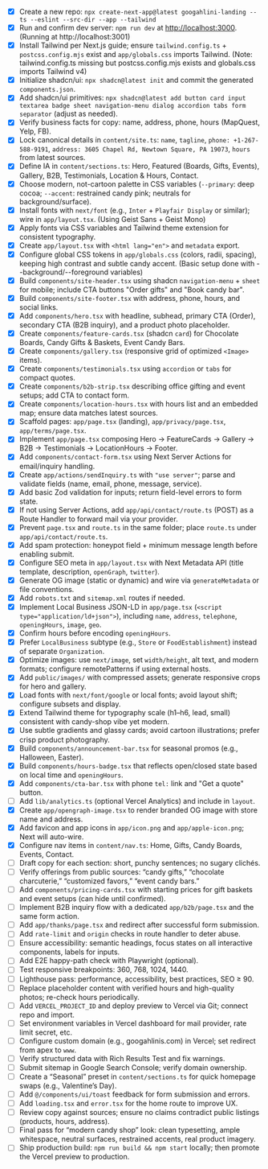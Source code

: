 - [x] Create a new repo: `npx create-next-app@latest googahlini-landing --ts --eslint --src-dir --app --tailwind` 
- [x] Run and confirm dev server: `npm run dev` at [http://localhost:3000](http://localhost:3000). (Running at http://localhost:3001) 
- [x] Install Tailwind per Next.js guide; ensure `tailwind.config.ts` + `postcss.config.mjs` exist and `app/globals.css` imports Tailwind. (Note: tailwind.config.ts missing but postcss.config.mjs exists and globals.css imports Tailwind v4) 
- [x] Initialize shadcn/ui: `npx shadcn@latest init` and commit the generated `components.json`. 
- [x] Add shadcn/ui primitives: `npx shadcn@latest add button card input textarea badge sheet navigation-menu dialog accordion tabs form separator` (adjust as needed). 
- [x] Verify business facts for copy: name, address, phone, hours (MapQuest, Yelp, FB). 
- [x] Lock canonical details in `content/site.ts`: `name`, `tagline`, `phone: +1-267-588-9191`, `address: 3605 Chapel Rd, Newtown Square, PA 19073`, `hours` from latest sources. 
- [x] Define IA in `content/sections.ts`: Hero, Featured (Boards, Gifts, Events), Gallery, B2B, Testimonials, Location & Hours, Contact.
- [x] Choose modern, not-cartoon palette in CSS variables (`--primary`: deep cocoa; `--accent`: restrained candy pink; neutrals for background/surface).
- [x] Install fonts with `next/font` (e.g., `Inter` + `Playfair Display` or similar); wire in `app/layout.tsx`. (Using Geist Sans + Geist Mono) 
- [x] Apply fonts via CSS variables and Tailwind theme extension for consistent typography. 
- [x] Create `app/layout.tsx` with `<html lang="en">` and `metadata` export. 
- [x] Configure global CSS tokens in `app/globals.css` (colors, radii, spacing), keeping high contrast and subtle candy accent. (Basic setup done with --background/--foreground variables)
- [x] Build `components/site-header.tsx` using shadcn `navigation-menu` + `sheet` for mobile; include CTA buttons "Order gifts" and "Book candy bar". 
- [x] Build `components/site-footer.tsx` with address, phone, hours, and social links.
- [x] Add `components/hero.tsx` with headline, subhead, primary CTA (Order), secondary CTA (B2B inquiry), and a product photo placeholder. 
- [x] Create `components/feature-cards.tsx` (shadcn `card`) for Chocolate Boards, Candy Gifts & Baskets, Event Candy Bars. 
- [x] Create `components/gallery.tsx` (responsive grid of optimized `<Image>` items). 
- [x] Create `components/testimonials.tsx` using `accordion` or `tabs` for compact quotes. 
- [x] Create `components/b2b-strip.tsx` describing office gifting and event setups; add CTA to contact form.
- [x] Create `components/location-hours.tsx` with hours list and an embedded map; ensure data matches latest sources. 
- [x] Scaffold pages: `app/page.tsx` (landing), `app/privacy/page.tsx`, `app/terms/page.tsx`.
- [x] Implement `app/page.tsx` composing Hero → FeatureCards → Gallery → B2B → Testimonials → LocationHours → Footer.
- [x] Add `components/contact-form.tsx` using Next Server Actions for email/inquiry handling. 
- [x] Create `app/actions/sendInquiry.ts` with `"use server"`; parse and validate fields (name, email, phone, message, service). 
- [x] Add basic Zod validation for inputs; return field-level errors to form state. 
- [x] If not using Server Actions, add `app/api/contact/route.ts` (POST) as a Route Handler to forward mail via your provider.
- [x] Prevent `page.tsx` and `route.ts` in the same folder; place `route.ts` under `app/api/contact/route.ts`.
- [x] Add spam protection: honeypot field + minimum message length before enabling submit.
- [x] Configure SEO meta in `app/layout.tsx` with Next Metadata API (title template, description, `openGraph`, `twitter`). 
- [x] Generate OG image (static or dynamic) and wire via `generateMetadata` or file conventions. 
- [x] Add `robots.txt` and `sitemap.xml` routes if needed.
- [x] Implement Local Business JSON-LD in `app/page.tsx` (`<script type="application/ld+json">`), including `name`, `address`, `telephone`, `openingHours`, `image`, `geo`. 
- [x] Confirm hours before encoding `openingHours`.
- [x] Prefer `LocalBusiness` subtype (e.g., `Store` or `FoodEstablishment`) instead of separate `Organization`.
- [x] Optimize images: use `next/image`, set `width/height`, alt text, and modern formats; configure remotePatterns if using external hosts. 
- [x] Add `public/images/` with compressed assets; generate responsive crops for hero and gallery.
- [x] Load fonts with `next/font/google` or local fonts; avoid layout shift; configure subsets and display. 
- [x] Extend Tailwind theme for typography scale (h1–h6, lead, small) consistent with candy-shop vibe yet modern.
- [x] Use subtle gradients and glassy cards; avoid cartoon illustrations; prefer crisp product photography.
- [x] Build `components/announcement-bar.tsx` for seasonal promos (e.g., Halloween, Easter).
- [x] Build `components/hours-badge.tsx` that reflects open/closed state based on local time and `openingHours`.
- [x] Add `components/cta-bar.tsx` with phone `tel:` link and "Get a quote" button.
- [ ] Add `lib/analytics.ts` (optional Vercel Analytics) and include in `layout`. 
- [x] Create `app/opengraph-image.tsx` to render branded OG image with store name and address. 
- [x] Add favicon and app icons in `app/icon.png` and `app/apple-icon.png`; Next will auto-wire. 
- [x] Configure nav items in `content/nav.ts`: Home, Gifts, Candy Boards, Events, Contact.
- [ ] Draft copy for each section: short, punchy sentences; no sugary clichés.
- [ ] Verify offerings from public sources: “candy gifts,” “chocolate charcuterie,” “customized favors,” “event candy bars.” 
- [ ] Add `components/pricing-cards.tsx` with starting prices for gift baskets and event setups (can hide until confirmed).
- [ ] Implement B2B inquiry flow with a dedicated `app/b2b/page.tsx` and the same form action.
- [ ] Add `app/thanks/page.tsx` and redirect after successful form submission.
- [ ] Add `rate-limit` and `origin` checks in route handler to deter abuse. 
- [ ] Ensure accessibility: semantic headings, focus states on all interactive components, labels for inputs.
- [ ] Add E2E happy-path check with Playwright (optional).
- [ ] Test responsive breakpoints: 360, 768, 1024, 1440.
- [ ] Lighthouse pass: performance, accessibility, best practices, SEO ≥ 90.
- [ ] Replace placeholder content with verified hours and high-quality photos; re-check hours periodically. 
- [ ] Add `VERCEL_PROJECT_ID` and deploy preview to Vercel via Git; connect repo and import. 
- [ ] Set environment variables in Vercel dashboard for mail provider, rate limit secret, etc. 
- [ ] Configure custom domain (e.g., googahlinis.com) in Vercel; set redirect from apex to `www`. 
- [ ] Verify structured data with Rich Results Test and fix warnings. 
- [ ] Submit sitemap in Google Search Console; verify domain ownership. 
- [ ] Create a “Seasonal” preset in `content/sections.ts` for quick homepage swaps (e.g., Valentine’s Day).
- [ ] Add `@/components/ui/toast` feedback for form submission and errors. 
- [ ] Add `loading.tsx` and `error.tsx` for the home route to improve UX.
- [ ] Review copy against sources; ensure no claims contradict public listings (products, hours, address). 
- [ ] Final pass for “modern candy shop” look: clean typesetting, ample whitespace, neutral surfaces, restrained accents, real product imagery.
- [ ] Ship production build: `npm run build && npm start` locally; then promote the Vercel preview to production. 
